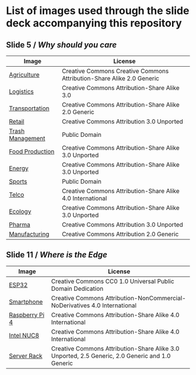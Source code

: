 # List of images used through the slide deck accompanying this repository

## Slide 5 / _Why should you care_

| Image | License |
|-------|----------|
| [Agriculture](https://commons.wikimedia.org/wiki/File:Claas_combine_in_Denmark.jpg) | Creative Commons Creative Commons Attribution-Share Alike 2.0 Generic |
| [Logistics](https://commons.wikimedia.org/wiki/File:Pantos_Logistics_-_Warehouse_picture.jpg) | Creative Commons Attribution-Share Alike 3.0 |
| [Transportation](https://commons.wikimedia.org/wiki/File:Essingeleden_southbound_at_Nyboda.jpg) | Creative Commons Attribution-Share Alike 2.0 Generic |
| [Retail](https://commons.wikimedia.org/wiki/File:Supermarket_z_flagami_(ubt).JPG) | Creative Commons Attribution 3.0 Unported |
| [Trash Management](https://commons.wikimedia.org/wiki/File:Garbage_truck_in_Tomasz%C3%B3w_Mazowiecki,_Poland.jpg) | Public Domain |
| [Food Production](https://commons.wikimedia.org/wiki/File:Production_of_cheese_1.jpg) | Creative Commons Attribution-Share Alike 3.0 Unported |
| [Energy](https://commons.wikimedia.org/wiki/File:CHP-23_power_station_(Moscow)_03.jpg) | Creative Commons Attribution-Share Alike 3.0 Unported |
| [Sports](https://commons.wikimedia.org/wiki/File:Youth-soccer-indiana.jpg) | Public Domain |
| [Telco](https://commons.wikimedia.org/wiki/File:Mont_Saint-Joseph,_vue_vers_le_sud-ouest.jpg) | Creative Commons Attribution-Share Alike 4.0 International |
| [Ecology](https://commons.wikimedia.org/wiki/File:Grib_skov.jpg) | Creative Commons Attribution-Share Alike 3.0 Unported |
| [Pharma](https://commons.wikimedia.org/wiki/File:SDI,_Samarra_-_Dec_21,_2019_08.jpg) | Creative Commons Attribution 3.0 Unported |
| [Manufacturing](https://commons.wikimedia.org/wiki/File:Tesla_auto_bots.jpg) | Creative Commons Attribution 2.0 Generic |

## Slide 11 / _Where is the Edge_

| Image | License |
|-------|----------|
| [ESP32](https://commons.wikimedia.org/wiki/File:ESP32_Espressif_ESP-WROOM-32_Dev_Board_%282%29.jpg) | Creative Commons CC0 1.0 Universal Public Domain Dedication |
| [Smartphone](https://www.trustedreviews.com/best/best-smartphone-3431175) | Creative Commons Attribution-NonCommercial-NoDerivatives 4.0 International |
| [Raspberry Pi 4](https://commons.wikimedia.org/wiki/File:Raspberry_Pi_4.jpg) | Creative Commons Attribution-Share Alike 4.0 International |
| [Intel NUC8](https://commons.wikimedia.org/wiki/File:Intel_NUC8.jpg) | Creative Commons Attribution-Share Alike 4.0 International |
| [Server Rack](https://commons.wikimedia.org/wiki/File:Rack001.jpg) | Creative Commons Attribution-Share Alike 3.0 Unported, 2.5 Generic, 2.0 Generic and 1.0 Generic 
